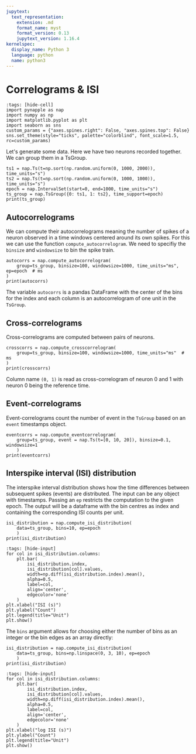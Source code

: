 ```yaml
---
jupytext:
  text_representation:
    extension: .md
    format_name: myst
    format_version: 0.13
    jupytext_version: 1.16.4
kernelspec:
  display_name: Python 3
  language: python
  name: python3
---
```


# Correlograms & ISI

```{code-cell} ipython3
:tags: [hide-cell]
import pynapple as nap
import numpy as np
import matplotlib.pyplot as plt
import seaborn as sns
custom_params = {"axes.spines.right": False, "axes.spines.top": False}
sns.set_theme(style="ticks", palette="colorblind", font_scale=1.5, rc=custom_params)
```

Let's generate some data. Here we have two neurons recorded together. We can group them in a TsGroup.

```{code-cell} ipython3
ts1 = nap.Ts(t=np.sort(np.random.uniform(0, 1000, 2000)), time_units="s")
ts2 = nap.Ts(t=np.sort(np.random.uniform(0, 1000, 1000)), time_units="s")
epoch = nap.IntervalSet(start=0, end=1000, time_units="s")
ts_group = nap.TsGroup({0: ts1, 1: ts2}, time_support=epoch)
print(ts_group)
```

## Autocorrelograms

We can compute their autocorrelograms meaning the number of spikes of a neuron observed in a time windows centered around its own spikes.
For this we can use the function `compute_autocorrelogram`.
We need to specifiy the `binsize` and `windowsize` to bin the spike train.

```{code-cell} ipython3
autocorrs = nap.compute_autocorrelogram(
    group=ts_group, binsize=100, windowsize=1000, time_units="ms", ep=epoch  # ms
)
print(autocorrs)
```
The variable `autocorrs` is a pandas DataFrame with the center of the bins 
for the index and each column is an autocorrelogram of one unit in the `TsGroup`.

## Cross-correlograms

Cross-correlograms are computed between pairs of neurons.

```{code-cell} ipython3
crosscorrs = nap.compute_crosscorrelogram(
    group=ts_group, binsize=100, windowsize=1000, time_units="ms"  # ms
)
print(crosscorrs)
```

Column name `(0, 1)` is read as cross-correlogram of neuron 0 and 1 with neuron 0 being the reference time.

## Event-correlograms

Event-correlograms count the number of event in the `TsGroup` based on an `event` timestamps object. 

```{code-cell} ipython3
eventcorrs = nap.compute_eventcorrelogram(
    group=ts_group, event = nap.Ts(t=[0, 10, 20]), binsize=0.1, windowsize=1
    )
print(eventcorrs)
```

## Interspike interval (ISI) distribution

The interspike interval distribution shows how the time differences between subsequent spikes (events) are distributed.
The input can be any object with timestamps. Passing an `ep` restricts the computation to the given epoch.
The output will be a dataframe with the bin centres as index and containing the corresponding ISI counts per unit.

```{code-cell} ipython3
isi_distribution = nap.compute_isi_distribution(
    data=ts_group, bins=10, ep=epoch
    )
print(isi_distribution)
```

```{code-cell} ipython3
:tags: [hide-input]
for col in isi_distribution.columns:
    plt.bar(
        isi_distribution.index,
        isi_distribution[col].values,
        width=np.diff(isi_distribution.index).mean(),
        alpha=0.5,
        label=col,
        align='center',
        edgecolor='none'
    )
plt.xlabel("ISI (s)")
plt.ylabel("Count")
plt.legend(title="Unit")
plt.show()
```

The `bins` argument allows for choosing either the number of bins as an integer or the bin edges as an array directly:
```{code-cell} ipython3
isi_distribution = nap.compute_isi_distribution(
    data=ts_group, bins=np.linspace(0, 3, 10), ep=epoch
    )
print(isi_distribution)
```

```{code-cell} ipython3
:tags: [hide-input]
for col in isi_distribution.columns:
    plt.bar(
        isi_distribution.index,
        isi_distribution[col].values,
        width=np.diff(isi_distribution.index).mean(),
        alpha=0.5,
        label=col,
        align='center',
        edgecolor='none'
    )
plt.xlabel("log ISI (s)")
plt.ylabel("Count")
plt.legend(title="Unit")
plt.show()
```
